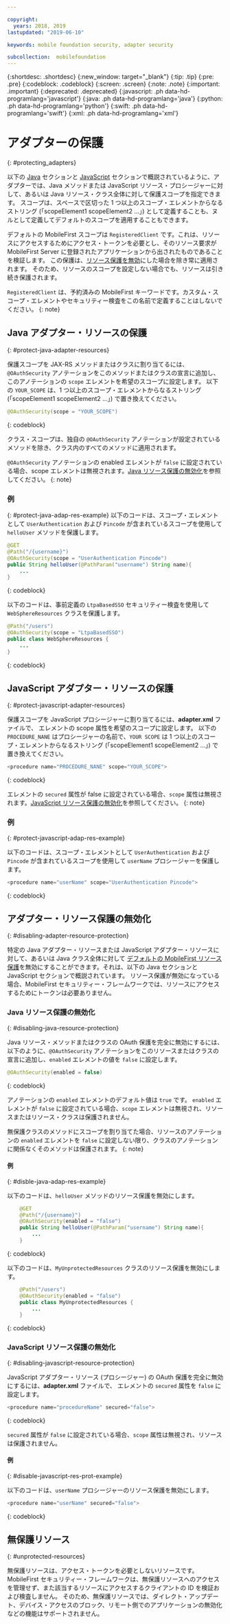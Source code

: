 ```yaml
---

copyright:
  years: 2018, 2019
lastupdated: "2019-06-10"

keywords: mobile foundation security, adapter security

subcollection:  mobilefoundation
---
```


{:shortdesc: .shortdesc}
{:new_window: target="_blank"}
{:tip: .tip}
{:pre: .pre}
{:codeblock: .codeblock}
{:screen: .screen}
{:note: .note}
{:important: .important}
{:deprecated: .deprecated}
{:javascript: .ph data-hd-programlang='javascript'}
{:java: .ph data-hd-programlang='java'}
{:python: .ph data-hd-programlang='python'}
{:swift: .ph data-hd-programlang='swift'}
{:xml: .ph data-hd-programlang='xml'}

# アダプターの保護
{: #protecting_adapters}

以下の [Java](#protect-java-adapter-resources) セクションと [JavaScript](#protect-javascript-adapter-resources) セクションで概説されているように、アダプターでは、Java メソッドまたは JavaScript リソース・プロシージャーに対して、あるいは Java リソース・クラス全体に対して保護スコープを指定できます。 スコープは、スペースで区切った 1 つ以上のスコープ・エレメントからなるストリング (「scopeElement1 scopeElement2 …」) として定義することも、ヌルとして定義してデフォルトのスコープを適用することもできます。

デフォルトの MobileFirst スコープは `RegisteredClient` です。これは、リソースにアクセスするためにアクセス・トークンを必要とし、そのリソース要求が MobileFirst Server に登録されたアプリケーションから出されたものであることを検証します。 この保護は、[リソース保護を無効](#disabling-resource-protection)にした場合を除き常に適用されます。 そのため、リソースのスコープを設定しない場合でも、リソースは引き続き保護されます。

`RegisteredClient` は、予約済みの MobileFirst キーワードです。カスタム・スコープ・エレメントやセキュリティー検査をこの名前で定義することはしないでください。
{: note}

## Java アダプター・リソースの保護
{: #protect-java-adapter-resources}

保護スコープを JAX-RS メソッドまたはクラスに割り当てるには、`@OAuthSecurity` アノテーションをこのメソッドまたはクラスの宣言に追加し、このアノテーションの `scope` エレメントを希望のスコープに設定します。 以下の `YOUR_SCOPE` は、1 つ以上のスコープ・エレメントからなるストリング (「scopeElement1 scopeElement2 …」) で置き換えてください。

```java
@OAuthSecurity(scope = "YOUR_SCOPE")
```
{: codeblock}

クラス・スコープは、独自の `@OAuthSecurity` アノテーションが設定されているメソッドを除き、クラス内のすべてのメソッドに適用されます。

`@OAuthSecurity` アノテーションの enabled エレメントが `false` に設定されている場合、scope エレメントは無視されます。[Java リソース保護の無効化](#disabling-java-resource-protection)を参照してください。
{: note}

### 例
{: #protect-java-adap-res-example}
以下のコードは、スコープ・エレメントとして `UserAuthentication` および `Pincode` が含まれているスコープを使用して `helloUser` メソッドを保護します。

```java
@GET
@Path("/{username}")
@OAuthSecurity(scope = "UserAuthentication Pincode")
public String helloUser(@PathParam("username") String name){
    ...
}
```
{: codeblock}

以下のコードは、事前定義の `LtpaBasedSSO` セキュリティー検査を使用して `WebSphereResources` クラスを保護します。

```java
@Path("/users")
@OAuthSecurity(scope = "LtpaBasedSSO")
public class WebSphereResources {
    ...
}
```
{: codeblock}

## JavaScript アダプター・リソースの保護
{: #protect-javascript-adapter-resources}

保護スコープを JavaScript プロシージャーに割り当てるには、**adapter.xml** ファイルで、<procedure> エレメントの scope 属性を希望のスコープに設定します。 以下の `PROCEDURE_NANE` はプロシージャーの名前で、`YOUR SCOPE` は 1 つ以上のスコープ・エレメントからなるストリング (「scopeElement1 scopeElement2 …」) で置き換えてください。

```javascript
<procedure name="PROCEDURE_NANE" scope="YOUR_SCOPE">
```
{: codeblock}

<procedure> エレメントの `secured` 属性が false に設定されている場合、`scope` 属性は無視されます。[JavaScript リソース保護の無効化](#disabling-javascript-resource-protection)を参照してください。
{: note}

### 例
{: #protect-javascript-adap-res-example}

以下のコードは、スコープ・エレメントとして `UserAuthentication` および `Pincode` が含まれているスコープを使用して `userName` プロシージャーを保護します。

```javascript
<procedure name="userName" scope="UserAuthentication Pincode">
```
{: codeblock}

## アダプター・リソース保護の無効化
{: #disabling-adapter-resource-protection}

特定の Java アダプター・リソースまたは JavaScript アダプター・リソースに対して、あるいは Java クラス全体に対して [デフォルトの MobileFirst リソース保護](#protecting_adapters_resources)を無効にすることができます。それは、以下の Java セクションと JavaScript セクションで概説されています。 リソース保護が無効になっている場合、MobileFirst セキュリティー・フレームワークでは、リソースにアクセスするためにトークンは必要ありません。

### Java リソース保護の無効化
{: #disabling-java-resource-protection}

Java リソース・メソッドまたはクラスの OAuth 保護を完全に無効にするには、以下のように、`@OAuthSecurity` アノテーションをこのリソースまたはクラスの宣言に追加し、`enabled` エレメントの値を `false` に設定します。

```java
@OAuthSecurity(enabled = false)
```
{: codeblock}

アノテーションの `enabled` エレメントのデフォルト値は `true` です。 `enabled` エレメントが `false` に設定されている場合、`scope` エレメントは無視され、リソースまたはリソース・クラスは保護されません。

無保護クラスのメソッドにスコープを割り当てた場合、リソースのアノテーションの `enabled` エレメントを `false` に設定しない限り、クラスのアノテーションに関係なくそのメソッドは保護されます。
{: note}

#### 例
{: #disble-java-adap-res-example}

以下のコードは、`helloUser` メソッドのリソース保護を無効にします。

```java
    @GET
    @Path("/{username}")
    @OAuthSecurity(enabled = "false")
    public String helloUser(@PathParam("username") String name){
        ...
    }
```
{: codeblock}

以下のコードは、`MyUnprotectedResources` クラスのリソース保護を無効にします。

```java
    @Path("/users")
    @OAuthSecurity(enabled = "false")
    public class MyUnprotectedResources {
        ...
    }
```
{: codeblock}

### JavaScript リソース保護の無効化
{: #disabling-javascript-resource-protection}

JavaScript アダプター・リソース (プロシージャー) の OAuth 保護を完全に無効にするには、**adapter.xml** ファイルで、<procedure> エレメントの `secured` 属性を `false` に設定します。

```javascript
<procedure name="procedureName" secured="false">
```
{: codeblock}

`secured` 属性が `false` に設定されている場合、`scope` 属性は無視され、リソースは保護されません。

#### 例
{: #disable-javascript-res-prot-example}

以下のコードは、`userName` プロシージャーのリソース保護を無効にします。

```javascript
<procedure name="userName" secured="false">
```
{: codeblock}

## 無保護リソース
{: #unprotected-resources}

無保護リソースは、アクセス・トークンを必要としないリソースです。 MobileFirst セキュリティー・フレームワークは、無保護リソースへのアクセスを管理せず、また該当するリソースにアクセスするクライアントの ID を検証および検査しません。 そのため、無保護リソースでは、ダイレクト・アップデート、デバイス・アクセスのブロック、リモート側でのアプリケーションの無効化などの機能はサポートされません。
